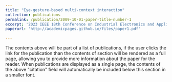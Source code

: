```yaml
---
title: "Eye-gesture-based multi-context interaction"
collection: publications
permalink: /publication/2009-10-01-paper-title-number-1
excerpt: '2023 IEEE 18th Conference on Industrial Electronics and Applications (ICIEA)'
paperurl: 'http://academicpages.github.io/files/paper1.pdf'

---
```


The contents above will be part of a list of publications, if the user clicks the link for the publication than the contents of section will be rendered as a full page, allowing you to provide more information about the paper for the reader. When publications are displayed as a single page, the contents of the above "citation" field will automatically be included below this section in a smaller font.
